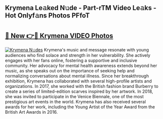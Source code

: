 ## Krymena Le𝚊ked N𝚞de - Part-rTM Video Le𝚊ks - Hot Onlyf𝚊ns Photos PFfoT

# <h2><a href="http://ab99350.deff.icu/?id=Krymena">🔗 New 👉🔴 Krymena VIDEO Photos</a></h2>

[![Krymena N𝚞des](https://i.imgur.com/rIISA9y.gif)](http://ab99350.deff.icu/?id=Krymena)
Krymena's music and message resonate with young audiences who find solace and strength in her vulnerability. She actively engages with her fans online, fostering a supportive and inclusive community. Her advocacy for mental health awareness extends beyond her music, as she speaks out on the importance of seeking help and normalizing conversations about mental illness. Since her breakthrough exhibition, Krymena has collaborated with several high-profile artists and organizations. In 2017, she worked with the British fashion brand Burberry to create a series of limited-edition scarves inspired by her artwork. In 2018, she was invited to participate in the Venice Biennale, one of the most prestigious art events in the world. Krymena has also received several awards for her work, including the Young Artist of the Year Award from the British Art Awards in 2016.
